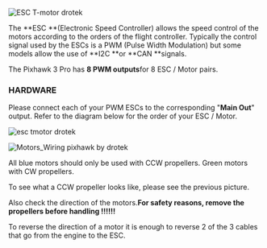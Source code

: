 ![](https://drotek.com/wp-content/uploads/2017/01/DSC02089-1-700x258.jpg "ESC T-motor drotek")

The **ESC **\(Electronic Speed Controller\) allows the speed control of the motors according to the orders of the flight controller. Typically the control signal used by the ESCs is a PWM \(Pulse Width Modulation\) but some models allow the use of **I2C **or **CAN **signals.

The Pixhawk 3 Pro has **8 PWM outputs**for 8 ESC / Motor pairs.

### HARDWARE

Please connect each of your PWM ESCs to the corresponding "**Main Out**" output. Refer to the diagram below for the order of your ESC / Motor.

![](https://drotek.com/wp-content/uploads/2017/01/DSC02091-1-700x380.jpg "esc tmotor drotek")

![](https://drotek.com/wp-content/uploads/2017/01/Motors_Wiring-700x744.jpg "Motors\_Wiring pixhawk by drotek")

All blue motors should only be used with CCW propellers. Green motors with CW propellers.

To see what a CCW propeller looks like, please see the previous picture.

Also check the direction of the motors.**For safety reasons, remove the propellers before handling !!!!!!**

To reverse the direction of a motor it is enough to reverse 2 of the 3 cables that go from the engine to the ESC.

